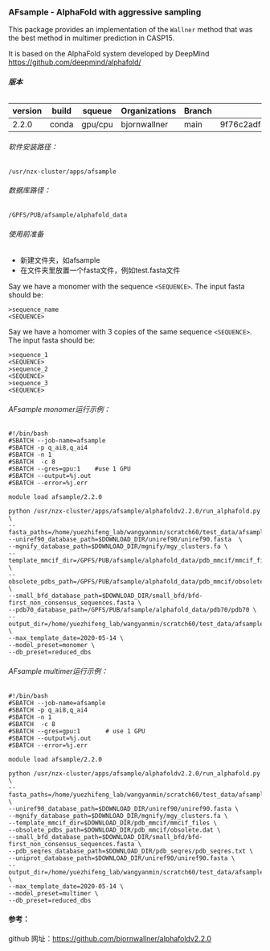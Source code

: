 ### AFsample - AlphaFold with aggressive sampling



This package provides an implementation of the `Wallner` method that was the best method in multimer prediction in CASP15.

It is based on the AlphaFold system developed by DeepMind https://github.com/deepmind/alphafold/



###### **版本**

| version | build | squeue  | Organizations | Branch | commint                                  |
| ------- | ----- | ------- | ------------- | ------ | ---------------------------------------- |
| 2.2.0   | conda | gpu/cpu | bjornwallner  | main   | 9f76c2adf55403fd80b9079052716857d77a0396 |



###### 软件安装路径：

```
/usr/nzx-cluster/apps/afsample
```

###### 数据库路径：

```
/GPFS/PUB/afsample/alphafold_data
```

###### 使用前准备

- 新建文件夹，如afsample 
- 在文件夹里放置一个fasta文件，例如test.fasta文件



Say we have a monomer with the sequence `<SEQUENCE>`. The input fasta should be:

```fasta
>sequence_name
<SEQUENCE>
```

Say we have a homomer with 3 copies of the same sequence `<SEQUENCE>`. The input fasta should be:

```fasta
>sequence_1
<SEQUENCE>
>sequence_2
<SEQUENCE>
>sequence_3
<SEQUENCE>
```





###### AFsample  monomer运行示例：

```
#!/bin/bash 
#SBATCH --job-name=afsample
#SBATCH -p q_ai8,q_ai4  
#SBATCH -n 1
#SBATCH  -c 8
#SBATCH --gres=gpu:1    #use 1 GPU
#SBATCH --output=%j.out
#SBATCH --error=%j.err

module load afsample/2.2.0

python /usr/nzx-cluster/apps/afsample/alphafoldv2.2.0/run_alphafold.py \
--fasta_paths=/home/yuezhifeng_lab/wangyanmin/scratch60/test_data/afsample/ENSFCAP00000052000_Fcat.fasta
--uniref90_database_path=$DOWNLOAD_DIR/uniref90/uniref90.fasta  \
--mgnify_database_path=$DOWNLOAD_DIR/mgnify/mgy_clusters.fa \
--template_mmcif_dir=/GPFS/PUB/afsample/alphafold_data/pdb_mmcif/mmcif_files \
--obsolete_pdbs_path=/GPFS/PUB/afsample/alphafold_data/pdb_mmcif/obsolete.dat \
--small_bfd_database_path=$DOWNLOAD_DIR/small_bfd/bfd-first_non_consensus_sequences.fasta \
--pdb70_database_path=/GPFS/PUB/afsample/alphafold_data/pdb70/pdb70 \
--output_dir=/home/yuezhifeng_lab/wangyanmin/scratch60/test_data/afsample \
--max_template_date=2020-05-14 \
--model_preset=monomer \
--db_preset=reduced_dbs
```





###### AFsample  multimer运行示例：

```
#!/bin/bash 
#SBATCH --job-name=afsample
#SBATCH -p q_ai8,q_ai4  
#SBATCH -n 1
#SBATCH  -c 8
#SBATCH --gres=gpu:1       # use 1 GPU
#SBATCH --output=%j.out
#SBATCH --error=%j.err

module load afsample/2.2.0

python /usr/nzx-cluster/apps/afsample/alphafoldv2.2.0/run_alphafold.py \
--fasta_paths=/home/yuezhifeng_lab/wangyanmin/scratch60/test_data/afsample/ENSHHUP00000061568_Hhuc.fasta \
--uniref90_database_path=$DOWNLOAD_DIR/uniref90/uniref90.fasta \
--mgnify_database_path=$DOWNLOAD_DIR/mgnify/mgy_clusters.fa \
--template_mmcif_dir=$DOWNLOAD_DIR/pdb_mmcif/mmcif_files \
--obsolete_pdbs_path=$DOWNLOAD_DIR/pdb_mmcif/obsolete.dat \
--small_bfd_database_path=$DOWNLOAD_DIR/small_bfd/bfd-first_non_consensus_sequences.fasta \
--pdb_seqres_database_path=$DOWNLOAD_DIR/pdb_seqres/pdb_seqres.txt \
--uniprot_database_path=$DOWNLOAD_DIR/uniref90/uniref90.fasta \
--output_dir=/home/yuezhifeng_lab/wangyanmin/scratch60/test_data/afsample \
--max_template_date=2020-05-14 \
--model_preset=multimer \
--db_preset=reduced_dbs
```



#### 参考：

github 网址：https://github.com/bjornwallner/alphafoldv2.2.0





